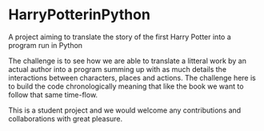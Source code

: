 # HarryPotterinPython
A project aiming to translate the story of the first Harry Potter into a program run in Python 

The challenge is to see how we are able to translate a litteral work by an actual author into a program summing up with as much details the interactions between characters, places and actions. The challenge here is to build the code chronologically meaning that like the book we want to follow that same time-flow. 

This is a student project and we would welcome any contributions and collaborations with great pleasure.


